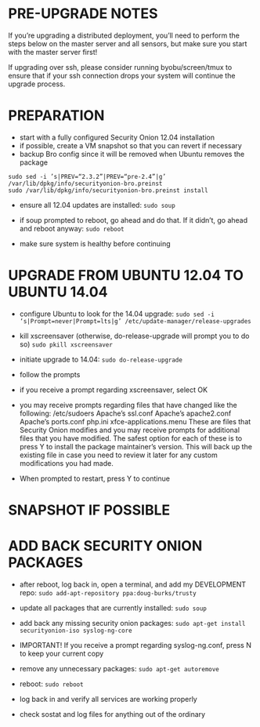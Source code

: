 # PRE-UPGRADE NOTES

If you’re upgrading a distributed deployment, you’ll need to perform the steps below on the master server and all sensors, but make sure you start with the master server first!

If upgrading over ssh, please consider running byobu/screen/tmux to ensure that if your ssh connection drops your system will continue the upgrade process.

# PREPARATION
* start with a fully configured Security Onion 12.04 installation
* if possible, create a VM snapshot so that you can revert if necessary
* backup Bro config since it will be removed when Ubuntu removes the package
```
sudo sed -i ’s|PREV=“2.3.2”|PREV=“pre-2.4”|g’
/var/lib/dpkg/info/securityonion-bro.preinst
sudo /var/lib/dpkg/info/securityonion-bro.preinst install
```
* ensure all 12.04 updates are installed:
```sudo soup```

* if soup prompted to reboot, go ahead and do that.  If it didn’t, go
ahead and reboot anyway:
```sudo reboot```

* make sure system is healthy before continuing


# UPGRADE FROM UBUNTU 12.04 TO UBUNTU 14.04

* configure Ubuntu to look for the 14.04 upgrade:
```sudo sed -i ‘s|Prompt=never|Prompt=lts|g’ /etc/update-manager/release-upgrades```

* kill xscreensaver (otherwise, do-release-upgrade will prompt you to do so)
```sudo pkill xscreensaver```

* initiate upgrade to 14.04:
```sudo do-release-upgrade```

* follow the prompts
* if you receive a prompt regarding xscreensaver, select OK
* you may receive prompts regarding files that have changed like the following:
/etc/sudoers
Apache’s ssl.conf
Apache’s apache2.conf
Apache’s ports.conf
php.ini
xfce-applications.menu
These are files that Security Onion modifies and you may receive prompts for additional files that you have modified.
The safest option for each of these is to press Y to install the package maintainer’s version.
This will back up the existing file in case you need to review it later for any custom modifications you had made.
* When prompted to restart, press Y to continue


# SNAPSHOT IF POSSIBLE

# ADD BACK SECURITY ONION PACKAGES

* after reboot, log back in, open a terminal, and add my DEVELOPMENT repo:
```sudo add-apt-repository ppa:doug-burks/trusty```

* update all packages that are currently installed:
```sudo soup```

* add back any missing security onion packages:
```sudo apt-get install securityonion-iso syslog-ng-core```

* IMPORTANT! If you receive a prompt regarding syslog-ng.conf, press N to keep your current copy

* remove any unnecessary packages:
```sudo apt-get autoremove```

* reboot:
```sudo reboot```

* log back in and verify all services are working properly

* check sostat and log files for anything out of the ordinary
